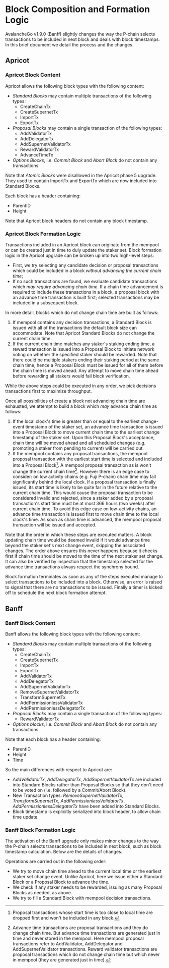 # Block Composition and Formation Logic

AvalancheGo v1.9.0 (Banff) slightly changes the way the P-chain selects transactions to be included in next block and deals with block timestamps. In this brief document we detail the process and the changes.

## Apricot

### Apricot Block Content

Apricot allows the following block types with the following content:

- _Standard Blocks_ may contain multiple transactions of the following types:
  - CreateChainTx
  - CreateSupernetTx
  - ImportTx
  - ExportTx
- _Proposal Blocks_ may contain a single transaction of the following types:
  - AddValidatorTx
  - AddDelegatorTx
  - AddSupernetValidatorTx
  - RewardValidatorTx
  - AdvanceTimeTx
- _Options Blocks_, i.e. _Commit Block_ and _Abort Block_ do not contain any transactions.

Note that _Atomic Blocks_ were disallowed in the Apricot phase 5 upgrade. They used to contain ImportTx and ExportTx which are now included into Standard Blocks.

Each block has a header containing:

- ParentID
- Height

Note that Apricot block headers do not contain any block timestamp.

### Apricot Block Formation Logic

Transactions included in an Apricot block can originate from the mempool or can be created just in time to duly update the staker set. Block formation logic in the Apricot upgrade can be broken up into two high-level steps:

- First, we try selecting any candidate decision or proposal transactions which could be included in a block _without advancing the current chain time_;
- If no such transactions are found, we evaluate candidate transactions which _may require advancing chain time_. If a chain time advancement is required to include these transactions in a block, a proposal block with an advance time transaction is built first; selected transactions may be included in a subsequent block.

In more detail, blocks which do not change chain time are built as follows:

1. If mempool contains any decision transactions, a Standard Block is issued with all of the transactions the default block size can accommodate. Note that Apricot Standard Blocks do not change the current chain time.
2. If the current chain time matches any staker's staking ending time, a reward transaction is issued into a Proposal Block to initiate network voting on whether the specified staker should be rewarded. Note that there could be multiple stakers ending their staking period at the same chain time, hence a Proposal Block must be issued for all of them before the chain time is moved ahead. Any attempt to move chain time ahead before rewarding all stakers would fail block verification.

While the above steps could be executed in any order, we pick decisions transactions first to maximize throughput.

Once all possibilities of create a block not advancing chain time are exhausted, we attempt to build a block which _may_ advance chain time as follows:

1. If the local clock's time is greater than or equal to the earliest change-event timestamp of the staker set, an advance time transaction is issued into a Proposal Block to move current chain time to the earliest change timestamp of the staker set. Upon this Proposal Block's acceptance, chain time will be moved ahead and all scheduled changes (e.g. promoting a staker from pending to current) will be carried out.
2. If the mempool contains any proposal transactions, the mempool proposal transaction with the earliest start time is selected and included into a Proposal Block[^1]. A mempool proposal transaction as is won't change the current chain time[^2]. However there is an edge case to consider: on low activity chains (e.g. Fuji P-chain) chain time may fall significantly behind the local clock. If a proposal transaction is finally issued, its start time is likely to be quite far in the future relative to the current chain time. This would cause the proposal transaction to be considered invalid and rejected, since a staker added by a proposal transaction's start time must be at most 366 hours (two weeks) after current chain time. To avoid this edge case on low-activity chains, an advance time transaction is issued first to move chain time to the local clock's time. As soon as chain time is advanced, the mempool proposal transaction will be issued and accepted.

Note that the order in which these steps are executed matters. A block updating chain time would be deemed invalid if it would advance time beyond the staker set's next change event, skipping the associated changes. The order above ensures this never happens because it checks first if chain time should be moved to the time of the next staker set change. It can also be verified by inspection that the timestamp selected for the advance time transactions always respect the synchrony bound.

Block formation terminates as soon as any of the steps executed manage to select transactions to be included into a block. Otherwise, an error is raised to signal that there are no transactions to be issued. Finally a timer is kicked off to schedule the next block formation attempt.

## Banff

### Banff Block Content

Banff allows the following block types with the following content:

- _Standard Blocks_ may contain multiple transactions of the following types:
  - CreateChainTx
  - CreateSupernetTx
  - ImportTx
  - ExportTx
  - AddValidatorTx
  - AddDelegatorTx
  - AddSupernetValidatorTx
  - RemoveSupernetValidatorTx
  - TransformSupernetTx
  - AddPermissionlessValidatorTx
  - AddPermissionlessDelegatorTx
- _Proposal Blocks_ may contain a single transaction of the following types:
  - RewardValidatorTx
- _Options blocks_, i.e. _Commit Block_ and _Abort Block_ do not contain any transactions.

Note that each block has a header containing:

- ParentID
- Height
- Time

So the main differences with respect to Apricot are:

- _AddValidatorTx_, _AddDelegatorTx_, _AddSupernetValidatorTx_ are included into Standard Blocks rather than Proposal Blocks so that they don't need to be voted on (i.e. followed by a Commit/Abort Block).
- New Transaction types: _RemoveSupernetValidatorTx_, _TransformSupernetTx_, _AddPermissionlessValidatorTx_, _AddPermissionlessDelegatorTx_ have been added into Standard Blocks.
- Block timestamp is explicitly serialized into block header, to allow chain time update.

### Banff Block Formation Logic

The activation of the Banff upgrade only makes minor changes to the way the P-chain selects transactions to be included in next block, such as block timestamp calculation. Below are the details of changes.

Operations are carried out in the following order:

- We try to move chain time ahead to the current local time or the earliest staker set change event. Unlike Apricot, here we issue either a Standard Block or a Proposal Block to advance the time.
- We check if any staker needs to be rewarded, issuing as many Proposal Blocks as needed, as above.
- We try to fill a Standard Block with mempool decision transactions.

[^1]: Proposal transactions whose start time is too close to local time are dropped first and won't be included in any block.
[^2]: Advance time transactions are proposal transactions and they do change chain time. But advance time transactions are generated just in time and never stored in the mempool. Here mempool proposal transactions refer to AddValidator, AddDelegator and AddSupernetValidator transactions. Reward validator transactions are proposal transactions which do not change chain time but which never in mempool (they are generated just in time).
